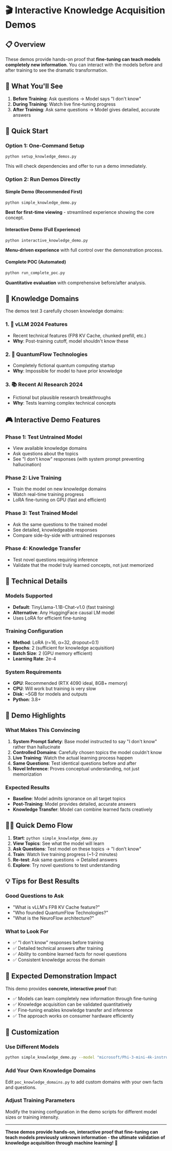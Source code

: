 # 🎬 Interactive Knowledge Acquisition Demos

## 📋 Overview

These demos provide hands-on proof that **fine-tuning can teach models completely new information**. You can interact with the models before and after training to see the dramatic transformation.

## 🎯 What You'll See

1. **Before Training**: Ask questions → Model says "I don't know"
2. **During Training**: Watch live fine-tuning progress
3. **After Training**: Ask same questions → Model gives detailed, accurate answers

## 🚀 Quick Start

### Option 1: One-Command Setup
```bash
python setup_knowledge_demos.py
```
This will check dependencies and offer to run a demo immediately.

### Option 2: Run Demos Directly

#### Simple Demo (Recommended First)
```bash
python simple_knowledge_demo.py
```
**Best for first-time viewing** - streamlined experience showing the core concept.

#### Interactive Demo (Full Experience)  
```bash
python interactive_knowledge_demo.py
```
**Menu-driven experience** with full control over the demonstration process.

#### Complete POC (Automated)
```bash
python run_complete_poc.py  
```
**Quantitative evaluation** with comprehensive before/after analysis.

## 🧠 Knowledge Domains

The demos test 3 carefully chosen knowledge domains:

### 1. 🔧 vLLM 2024 Features
- Recent technical features (FP8 KV Cache, chunked prefill, etc.)
- **Why**: Post-training cutoff, model shouldn't know these

### 2. 🏢 QuantumFlow Technologies  
- Completely fictional quantum computing startup
- **Why**: Impossible for model to have prior knowledge

### 3. 📚 Recent AI Research 2024
- Fictional but plausible research breakthroughs  
- **Why**: Tests learning complex technical concepts

## 🎮 Interactive Demo Features

### Phase 1: Test Untrained Model
- View available knowledge domains
- Ask questions about the topics
- See "I don't know" responses (with system prompt preventing hallucination)

### Phase 2: Live Training
- Train the model on new knowledge domains
- Watch real-time training progress
- LoRA fine-tuning on GPU (fast and efficient)

### Phase 3: Test Trained Model
- Ask the same questions to the trained model
- See detailed, knowledgeable responses
- Compare side-by-side with untrained responses

### Phase 4: Knowledge Transfer
- Test novel questions requiring inference
- Validate that the model truly learned concepts, not just memorized

## 🔧 Technical Details

### Models Supported
- **Default**: TinyLlama-1.1B-Chat-v1.0 (fast training)
- **Alternative**: Any HuggingFace causal LM model
- Uses LoRA for efficient fine-tuning

### Training Configuration
- **Method**: LoRA (r=16, α=32, dropout=0.1)
- **Epochs**: 2 (sufficient for knowledge acquisition)
- **Batch Size**: 2 (GPU memory efficient)
- **Learning Rate**: 2e-4

### System Requirements
- **GPU**: Recommended (RTX 4090 ideal, 8GB+ memory)
- **CPU**: Will work but training is very slow
- **Disk**: ~5GB for models and outputs
- **Python**: 3.8+

## 🎯 Demo Highlights

### What Makes This Convincing
1. **System Prompt Safety**: Base model instructed to say "I don't know" rather than hallucinate
2. **Controlled Domains**: Carefully chosen topics the model couldn't know
3. **Live Training**: Watch the actual learning process happen
4. **Same Questions**: Test identical questions before and after
5. **Novel Inference**: Proves conceptual understanding, not just memorization

### Expected Results
- **Baseline**: Model admits ignorance on all target topics
- **Post-Training**: Model provides detailed, accurate answers
- **Knowledge Transfer**: Model can combine learned facts creatively

## 🏃‍♂️ Quick Demo Flow

1. **Start**: `python simple_knowledge_demo.py`
2. **View Topics**: See what the model will learn
3. **Ask Questions**: Test model on these topics → "I don't know"
4. **Train**: Watch live training progress (~1-2 minutes)
5. **Re-test**: Ask same questions → Detailed answers
6. **Explore**: Try novel questions to test understanding

## 💡 Tips for Best Results

### Good Questions to Ask
- "What is vLLM's FP8 KV Cache feature?"
- "Who founded QuantumFlow Technologies?"
- "What is the NeuroFlow architecture?"

### What to Look For
- ✅ "I don't know" responses before training
- ✅ Detailed technical answers after training  
- ✅ Ability to combine learned facts for novel questions
- ✅ Consistent knowledge across the domain

## 🎉 Expected Demonstration Impact

This demo provides **concrete, interactive proof** that:
- ✅ Models can learn completely new information through fine-tuning
- ✅ Knowledge acquisition can be validated quantitatively
- ✅ Fine-tuning enables knowledge transfer and inference
- ✅ The approach works on consumer hardware efficiently

## 🔄 Customization

### Use Different Models
```bash
python simple_knowledge_demo.py --model "microsoft/Phi-3-mini-4k-instruct"
```

### Add Your Own Knowledge Domains
Edit `poc_knowledge_domains.py` to add custom domains with your own facts and questions.

### Adjust Training Parameters
Modify the training configuration in the demo scripts for different model sizes or training intensity.

---

**These demos provide hands-on, interactive proof that fine-tuning can teach models previously unknown information - the ultimate validation of knowledge acquisition through machine learning!** 🚀